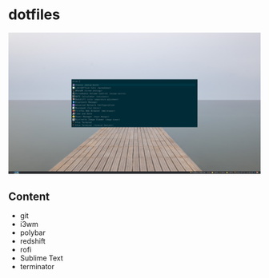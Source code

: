 # dotfiles

![desktop screenshot](./images/screenshot-1.png?raw=true)

## Content

- git
- i3wm
- polybar
- redshift
- rofi
- Sublime Text
- terminator
